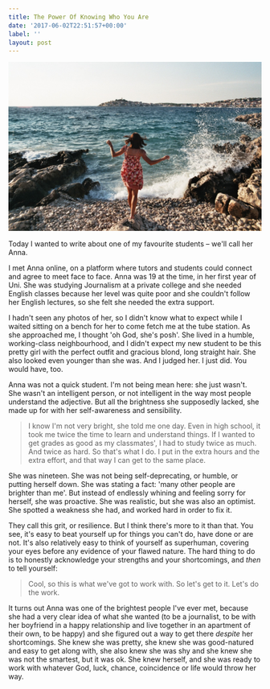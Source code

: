 ```yaml
---
title: The Power Of Knowing Who You Are
date: '2017-06-02T22:51:57+00:00'
label: ''
layout: post
---
```



![](/uploads/2017/06/02/danka-peter-469.jpg)

Today I wanted to write about one of my favourite students – we'll call her Anna.

I met Anna online, on a platform where tutors and students could connect and agree to meet face to face. Anna was 19 at the time, in her first year of Uni. She was studying Journalism at a private college and she needed English classes because her level was quite poor and she couldn't follow her English lectures, so she felt she needed the extra support.

I hadn't seen any photos of her, so I didn't know what to expect while I waited sitting on a bench for her to come fetch me at the tube station. As she approached me, I thought 'oh God, she's posh'. She lived in a humble, working-class neighbourhood, and I didn't expect my new student to be this pretty girl with the perfect outfit and gracious blond, long straight hair. She also looked even younger than she was. And I judged her. I just did. You would have, too.

Anna was not a quick student. I'm not being mean here: she just wasn't. She wasn't an intelligent person, or not intelligent in the way most people understand the adjective. But all the brightness she supposedly lacked, she made up for with her self-awareness and sensibility.

<blockquote>
<p>I know I'm not very bright, she told me one day. Even in high school, it took me twice the time to learn and understand things. If I wanted to get grades as good as my classmates', I had to study twice as much. And twice as hard. So that's what I do. I put in the extra hours and the extra effort, and that way I can get to the same place.</p>
</blockquote>

She was nineteen. She was not being self-deprecating, or humble, or putting herself down. She was stating a fact: 'many other people are brighter than me'. But instead of endlessly whining and feeling sorry for herself, she was proactive. She was realistic, but she was also an optimist. She spotted a weakness she had, and worked hard in order to fix it.

They call this grit, or resilience. But I think there's more to it than that. You see, it's easy to beat yourself up for things you can't do, have done or are not. It's also relatively easy to think of yourself as superhuman, covering your eyes before any evidence of your flawed nature. The hard thing to do is to honestly acknowledge your strengths and your shortcomings, and *then* to tell yourself:

<blockquote>
<p>Cool, so this is what we've got to work with. So let's get to it. Let's do the work.</p>
</blockquote>

It turns out Anna was one of the brightest people I've ever met, because she had a very clear idea of what she wanted (to be a journalist, to be with her boyfriend in a happy relationship and live together in an apartment of their own, to be happy) and she figured out a way to get there *despite* her shortcomings. She knew she was pretty, she knew she was good-natured and easy to get along with, she also knew she was shy and she knew she was not the smartest, but it was ok. She knew herself, and she was ready to work with whatever God, luck, chance, coincidence or life would throw her way.
